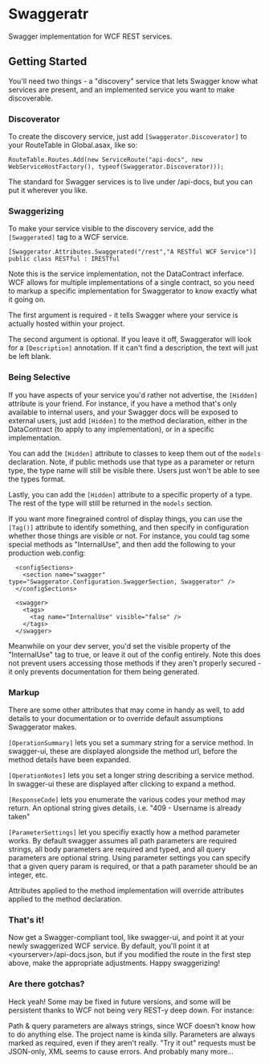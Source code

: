 Swaggeratr
==========

Swagger implementation for WCF REST services.

## Getting Started

You'll need two things - a "discovery" service that lets Swagger know what services are present, and an implemented service you want to make discoverable.

### Discoverator
To create the discovery service, just add ```[Swaggerator.Discoverator]``` to your RouteTable in Global.asax, like so: 
```
RouteTable.Routes.Add(new ServiceRoute("api-docs", new WebServiceHostFactory(), typeof(Swaggerator.Discoverator)));
```
The standard for Swagger services is to live under /api-docs, but you can put it wherever you like.

### Swaggerizing
To make your service visible to the discovery service, add the ```[Swaggerated]``` tag to a WCF service.
```
[Swaggerator.Attributes.Swaggerated("/rest","A RESTful WCF Service")]
public class RESTful : IRESTful
```
Note this is the service implementation, not the DataContract inferface. WCF allows for multiple implementations of a single contract, so you need to markup a specific implementation for Swaggerator to know exactly what it going on.

The first argument is required - it tells Swagger where your service is actually hosted within your project.

The second argument is optional. If you leave it off, Swaggerator will look for a ```[Description]``` annotation. If it can't find a description, the text will just be left blank.

### Being Selective
If you have aspects of your service you'd rather not advertise, the ```[Hidden]``` attribute is your friend. For instance, if you have a method that's only available to internal users, and your Swagger docs will be exposed to external users, just add ```[Hidden]``` to the method declaration, either in the DataContract (to apply to any implementation), or in a specific implementation.

You can add the ```[Hidden]``` attribute to classes to keep them out of the ```models``` declaration. Note, if public methods use that type as a parameter or return type, the type name will still be visible there. Users just won't be able to see the types format.

Lastly, you can add the ```[Hidden]``` attribute to a specific property of a type. The rest of the type will still be returned in the ```models``` section.

If you want more finegrained control of display things, you can use the ```[Tag()]``` attribute to identify something, and then specify in configuration whether those things are visible or not. For instance, you could tag some special methods as "InternalUse", and then add the following to your production web.config:

```
  <configSections>
    <section name="swagger" type="Swaggerator.Configuration.SwaggerSection, Swaggerator" />
  </configSections>

  <swagger>
    <tags>
      <tag name="InternalUse" visible="false" />
    </tags>
  </swagger>
```

Meanwhile on your dev server, you'd set the visible property of the "InternalUse" tag to true, or leave it out of the config entirely. Note this does not prevent users accessing those methods if they aren't properly secured - it only prevents documentation for them being generated.

### Markup

There are some other attributes that may come in handy as well, to add details to your documentation or to override default assumptions Swaggerator makes.

```[OperationSummary]``` lets you set a summary string for a service method. In swagger-ui, these are displayed alongside the method url, before the method details have been expanded.

```[OperationNotes]``` lets you set a longer string describing a service method. In swagger-ui these are displayed after clicking to expand a method.

```[ResponseCode]``` lets you enumerate the various codes your method may return. An optional string gives details, i.e. "409 - Username is already taken"

```[ParameterSettings]``` let you specifiy exactly how a method parameter works. By default swagger assumes all path parameters are required strings, all body parameters are required and typed, and all query parameters are optional string. Using parameter settings you can specify that a given query param is required, or that a path parameter should be an integer, etc.

Attributes applied to the method implementation will override attributes applied to the method declaration.

### That's it!

Now get a Swagger-compliant tool, like swagger-ui, and point it at your newly swaggerized WCF service. By default, you'll point it at \<yourserver\>/api-docs.json, but if you modified the route in the first step above, make the appropriate adjustments. Happy swaggerizing!

### Are there gotchas?

Heck yeah! Some may be fixed in future versions, and some will be persistent thanks to WCF not being very REST-y deep down. For instance:

Path & query parameters are always strings, since WCF doesn't know how to do anything else.
The project name is kinda silly.
Parameters are always marked as required, even if they aren't really.
"Try it out" requests must be JSON-only, XML seems to cause errors.
And probably many more...
